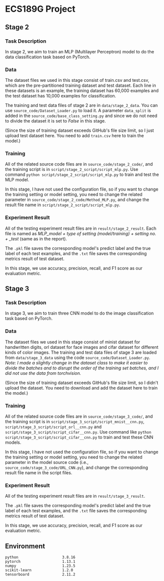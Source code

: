 # ECS189G Project
## Stage 2
### Task Description
In stage 2, we aim to train an MLP (Multilayer Perceptron) model to do the data classification task based on PyTorch.

### Data
The dataset files we used in this stage consist of train.csv and test.csv, which are the pre-partitioned training dataset and test dataset. Each line in these datasets is an example, the training dataset has 60,000 examples and the test dataset has 10,000 examples for classification.

The training and test data files of stage 2 are in `data/stage_2_data`. You can use `source_code/Dataset_Loader.py` to load it. A parameter `data_split` is added in the `source_code/base_class_setting.py` and since we do not need to divide the dataset it is set to *False* in this stage.

(Since the size of training dataset exceeds GitHub's file size limit, so I just upload test dataset here. You need to add `train.csv` here to train the model.)
### Training
All of the related source code files are in `source_code/stage_2_code/`, and the training script is in `script/stage_2_script/script_mlp.py`. Use command `python script/stage_2_script/script_mlp.py` to train and test the MLP model.

In this stage, I have not used the configuration file, so if you want to change the training setting or model setting, you need to change the related parameter in `source_code/stage_2_code/Method_MLP.py`, and change the result file name in `script/stage_2_script/script_mlp.py`.

### Experiment Result
All of the testing experiment result files are in `result/stage_2_result`. Each file is named as *MLP_model + type of setting (model/training) + setting no. + _test* (same as in the report). 

The `.pkl` file saves the corresponding model's predict label and the true label of each test examples, and the `.txt` file saves the corresponding metrics result of test dataset.

In this stage, we use accuracy, precision, recall, and F1 score as our evaluation metric.

## Stage 3
### Task Description
In stage 3, we aim to train three CNN model to do the image classification task based on PyTorch.

### Data
The dataset files we used in this stage consist of minist dataset for handwritten digits, orl dataset for face images and cifar dataset for different kinds of color images. The training and test data files of stage 3 are loaded from `data/stage_3_data` using the code `source_code/Dataset_Loader.py`. *Note: I made a slightly change in the dataset class to make it easier to divide the batches and to disrupt the order of the training set batches, and I did not use the data from torchvision.*

(Since the size of training dataset exceeds GitHub's file size limit, so I didn't upload the dataset. You need to download and add the dataset here to train the model.)
### Training
All of the related source code files are in `source_code/stage_3_code/`, and the training script is in `script/stage_3_script/script_mnist__cnn.py`, `script/stage_3_script/script_orl__cnn.py` and `script/stage_3_script/script_cifar__cnn.py`. Use command like `python script/stage_3_script/script_cifar__cnn.py` to train and test these CNN models.

In this stage, I have not used the configuration file, so if you want to change the training setting or model setting, you need to change the related parameter in the model source code (i.e., `source_code/stage_3_code/ORL_CNN.py`), and change the corresponding result file name in the script files.

### Experiment Result
All of the testing experiment result files are in `result/stage_3_result`. 

The `.pkl` file saves the corresponding model's predict label and the true label of each test examples, and the `.txt` file saves the corresponding metrics result of test dataset.

In this stage, we use accuracy, precision, recall, and F1 score as our evaluation metric.

## Environment
```
python                    3.8.16
pytorch                   1.13.1
numpy                     1.23.5
scikit-learn              1.2.0
tensorboard               2.11.2
```